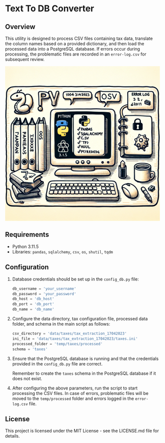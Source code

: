 # Text To DB Converter

## Overview

This utility is designed to process CSV files containing tax data, translate the column names based on a provided dictionary, and then load the processed data into a PostgreSQL database. If errors occur during processing, the problematic files are recorded in an `error-log.csv` for subsequent review.

![Overview of Text To DB Converter](https://github.com/AlefRP/text_to_db/blob/main/images/TextToDBConverter_Overview.png)

## Requirements

- Python 3.11.5
- Libraries: `pandas`, `sqlalchemy`, `csv`, `os`, `shutil`, `tqdm`

## Configuration

1. Database credentials should be set up in the `config_db.py` file:

   ```python
   db_username = 'your_username'
   db_password = 'your_password'
   db_host = 'db_host'
   db_port = 'db_port'
   db_name = 'db_name'

2. Configure the data directory, tax configuration file, processed data folder, and schema in the main script as follows:

    ```python
    csv_directory = 'data/taxes/tax_extraction_17042023'
    ini_file = 'data/taxes/tax_extraction_17042023/taxes.ini'
    processed_folder = 'temp/taxes/processed'
    schema = 'taxes'
    ```

3. Ensure that the PostgreSQL database is running and that the credentials provided in the `config_db.py` file are correct.

    Remember to create the `taxes` schema in the PostgreSQL database if it does not exist.

4. After configuring the above parameters, run the script to start processing the CSV files. In case of errors, problematic files will be moved to the `temp/processed` folder and errors logged in the `error-log.csv` file.

## License

This project is licensed under the MIT License - see the LICENSE.md file for details.
